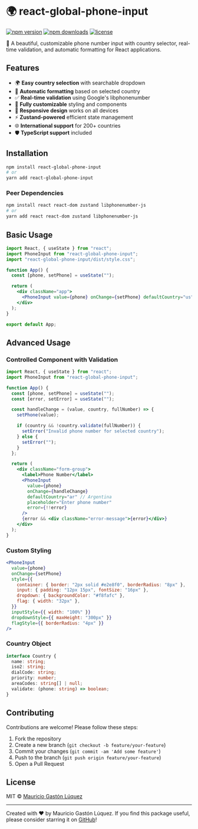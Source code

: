 # 🌍 react-global-phone-input

[![npm version](https://img.shields.io/npm/v/react-global-phone-input.svg?style=flat-square)](https://www.npmjs.com/package/react-global-phone-input)
[![npm downloads](https://img.shields.io/npm/dm/react-global-phone-input.svg?style=flat-square)](https://www.npmjs.com/package/react-global-phone-input)
[![license](https://img.shields.io/github/license/mauriciogaston/react-global-phone-input?style=flat-square)](https://github.com/mauriciogaston/react-global-phone-input/blob/main/LICENSE)

📱 A beautiful, customizable phone number input with country selector, real-time validation, and automatic formatting for React applications.

## Features

- 🌍 **Easy country selection** with searchable dropdown
- 🔢 **Automatic formatting** based on selected country
- ✅ **Real-time validation** using Google's libphonenumber
- 🎨 **Fully customizable** styling and components
- 📱 **Responsive design** works on all devices
- ⚡ **Zustand-powered** efficient state management
- 🌐 **International support** for 200+ countries
- 🛡️ **TypeScript support** included

## Installation

```bash
npm install react-global-phone-input
# or
yarn add react-global-phone-input
```

### Peer Dependencies

```bash
npm install react react-dom zustand libphonenumber-js
# or
yarn add react react-dom zustand libphonenumber-js
```

## Basic Usage

```jsx
import React, { useState } from "react";
import PhoneInput from "react-global-phone-input";
import "react-global-phone-input/dist/style.css";

function App() {
  const [phone, setPhone] = useState("");

  return (
    <div className="app">
      <PhoneInput value={phone} onChange={setPhone} defaultCountry="us" />
    </div>
  );
}

export default App;
```

## Advanced Usage

### Controlled Component with Validation

```jsx
import React, { useState } from "react";
import PhoneInput from "react-global-phone-input";

function App() {
  const [phone, setPhone] = useState("");
  const [error, setError] = useState("");

  const handleChange = (value, country, fullNumber) => {
    setPhone(value);

    if (country && !country.validate(fullNumber)) {
      setError("Invalid phone number for selected country");
    } else {
      setError("");
    }
  };

  return (
    <div className="form-group">
      <label>Phone Number</label>
      <PhoneInput
        value={phone}
        onChange={handleChange}
        defaultCountry="ar" // Argentina
        placeholder="Enter phone number"
        error={!!error}
      />
      {error && <div className="error-message">{error}</div>}
    </div>
  );
}
```

### Custom Styling

```jsx
<PhoneInput
  value={phone}
  onChange={setPhone}
  style={{
    container: { border: "2px solid #e2e8f0", borderRadius: "8px" },
    input: { padding: "12px 15px", fontSize: "16px" },
    dropdown: { backgroundColor: "#f8fafc" },
    flag: { width: "32px" },
  }}
  inputStyle={{ width: "100%" }}
  dropdownStyle={{ maxHeight: "300px" }}
  flagStyle={{ borderRadius: "4px" }}
/>
```

### Country Object

```typescript
interface Country {
  name: string;
  iso2: string;
  dialCode: string;
  priority: number;
  areaCodes: string[] | null;
  validate: (phone: string) => boolean;
}
```

## Contributing

Contributions are welcome! Please follow these steps:

1. Fork the repository
2. Create a new branch (`git checkout -b feature/your-feature`)
3. Commit your changes (`git commit -am 'Add some feature'`)
4. Push to the branch (`git push origin feature/your-feature`)
5. Open a Pull Request

## License

MIT © [Mauricio Gastón Lúquez](https://github.com/mauriciogaston)

---

Created with ❤️ by Mauricio Gastón Lúquez. If you find this package useful, please consider starring it on [GitHub](https://github.com/HX-MLuquez/react-global-phone-input)!
